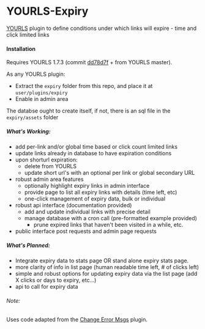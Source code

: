 # YOURLS-Expiry
[YOURLS](https://github.com/YOURLS/YOURLS) plugin to define conditions under which links will expire - time and click limited links

#### Installation
Requires YOURLS 1.7.3 (commit [dd78d7f](https://github.com/YOURLS/YOURLS/commit/dd78d7f226017b8dbba4f2e9ee4baafe759a7dee) + from YOURLS master). 
 
As any YOURLS plugin:
-  Extract the `expiry` folder from this repo, and place it at `user/plugins/expiry`
-  Enable in admin area

The databse ought to create itself, if not, there is an sql file in the `expiry/assets` folder
##### What's Working:
-  add per-link and/or global time based or click count limited links
-  update links already in database to have expiration conditions
-  upon shorturl expiration:
    - delete from YOURLS 
    - update short url's with an optional per link or global secondary URL
-  robust admin area features
   - optionally highlight expiry links in admin interface
   - provide page to list all expiry links with details (time left, etc)
   - one-click management of expiry data, bulk or individual
-  robust api interface (documentation provided)
   - add and update individual links with precise detail
   - manage database with a cron call (pre-formatted example provided)
      - prune expired links that haven't been visited in a while, etc.
- public interface post requests and admin page requests

##### What's Planned:
-  Integrate expiry data to stats page OR stand alone expiry stats page.
-  more clarity of info in list page (human readable time left, # of clicks left)
-  simple and robust options for updating expiry data via the list page (add X clicks or days to expiry, etc...)
-  api to call for expiry data

###### Note: 
 Uses code adapted from the [Change Error Msgs](https://github.com/adigitalife/yourls-change-error-messages) plugin.
